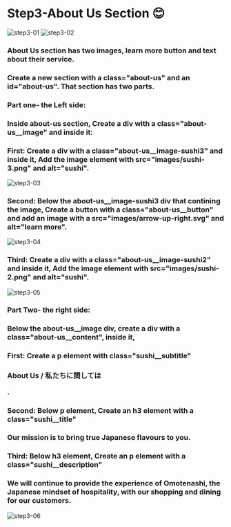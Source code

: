 # Step3-About Us Section 😊

![step3-01]()
![step3-02]()

### About Us section has two images, learn more button  and text about their service.
### Create a new section with a class="about-us" and an id="about-us". That section has two parts.
### Part one- the Left side:
### Inside about-us section, Create a div with a class="about-us__image" and inside it:

### First: Create a div with a class="about-us__image-sushi3" and inside it, Add the image element with src="images/sushi-3.png" and alt="sushi".
![step3-03]()

### Second: Below the about-us__image-sushi3 div that contining the image, Create a button with a class="about-us__button" and add an image with a src="images/arrow-up-right.svg" and alt="learn more".

![step3-04]()

### Third: Create a div with a class="about-us__image-sushi2" and inside it, Add the image element with src="images/sushi-2.png" and alt="sushi".
![step3-05]()

### Part Two- the right side:
### Below the about-us__image div, create a div with a class="about-us__content", inside it, 
### First: Create a p element with class="sushi__subtitle"
### <p class="sushi__subtitle">About Us / 私たちに関しては</p>.
### Second: Below p element, Create an h3 element with a class="sushi__title"
### <h3 class="sushi__title"> Our mission is to bring true Japanese flavours to you.</h3>
### Third: Below h3 element, Create an p element with a class="sushi__description"
### <p class="sushi__description"> We will continue to provide the experience of Omotenashi, the Japanese mindset of hospitality, with our shopping and dining for our customers. </p>

![step3-06]()



